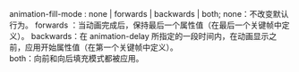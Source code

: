 animation-fill-mode : none | forwards | backwards | both;
none：不改变默认行为。
forwards ：当动画完成后，保持最后一个属性值（在最后一个关键帧中定义）。
backwards：在 animation-delay 所指定的一段时间内，在动画显示之前，应用开始属性值（在第一个关键帧中定义）。  
both：向前和向后填充模式都被应用。    
